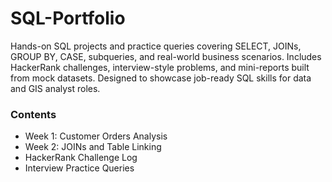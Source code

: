 # SQL-Portfolio
Hands-on SQL projects and practice queries covering SELECT, JOINs, GROUP BY, CASE, subqueries, and real-world business scenarios. Includes HackerRank challenges, interview-style problems, and mini-reports built from mock datasets. Designed to showcase job-ready SQL skills for data and GIS analyst roles.
### Contents
- Week 1: Customer Orders Analysis
- Week 2: JOINs and Table Linking
- HackerRank Challenge Log
- Interview Practice Queries
